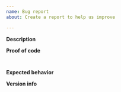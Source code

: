 ```yaml
---
name: Bug report
about: Create a report to help us improve

---
```


**Description**

<!-- A clear and concise description of what the bug is. -->

**Proof of code**

<!-- Please upload code that can be executed to see the bug. -->

```py



```

**Expected behavior**

<!-- A clear and concise description of what you expected to happen. -->

**Version info**

<!-- Please run `python -m moderngl` and paste the output below -->

```



```
